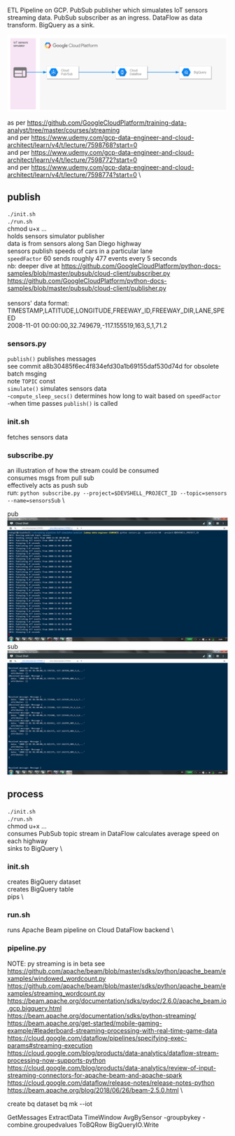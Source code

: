 ETL Pipeline on GCP. PubSub publisher which simualates IoT sensors streaming data. PubSub subscriber as an ingress. DataFlow as data transform. BigQuery as a sink.

![Screenshot](1.png)

as per https://github.com/GoogleCloudPlatform/training-data-analyst/tree/master/courses/streaming \
and per https://www.udemy.com/gcp-data-engineer-and-cloud-architect/learn/v4/t/lecture/7598768?start=0 \
and per https://www.udemy.com/gcp-data-engineer-and-cloud-architect/learn/v4/t/lecture/7598772?start=0 \
and per https://www.udemy.com/gcp-data-engineer-and-cloud-architect/learn/v4/t/lecture/7598774?start=0 \

## publish
`./init.sh` \
`./run.sh` \
chmod u+x ... \
holds sensors simulator publisher \
data is from sensors along San Diego highway \
sensors publish speeds of cars in a particular lane \
`speedFactor` 60 sends roughly 477 events every 5 seconds \
nb: deeper dive at  https://github.com/GoogleCloudPlatform/python-docs-samples/blob/master/pubsub/cloud-client/subscriber.py \
https://github.com/GoogleCloudPlatform/python-docs-samples/blob/master/pubsub/cloud-client/publisher.py \
\
sensors' data format: \
TIMESTAMP,LATITUDE,LONGITUDE,FREEWAY_ID,FREEWAY_DIR,LANE,SPEED \
2008-11-01 00:00:00,32.749679,-117.155519,163,S,1,71.2

### sensors.py
`publish()` publishes messages \
see commit a8b30485f6ec4f834efd30a1b69155daf530d74d for obsolete batch msging \
note `TOPIC` const \
`simulate()` simulates sensors data \
-`compute_sleep_secs()` determines how long to wait based on  `speedFactor` \
-when time passes `publish()` is called

### init.sh
fetches sensors data

### subscribe.py
an illustration of how the stream could be consumed \
consumes msgs from pull sub \
effectively acts as push sub \
run: `python subscribe.py --project=$DEVSHELL_PROJECT_ID --topic=sensors --name=sensorsSub` \

pub
 ![Screenshot](publish_pub.png)
sub
 ![Screenshot](publish_sub.png)

## process
`./init.sh` \
`./run.sh` \
chmod u+x ... \
consumes PubSub topic stream in DataFlow
calculates average speed on each highway \
sinks to BigQuery \

### init.sh
creates BigQuery dataset \
creates BigQuery table \
pips \

### run.sh
runs Apache Beam pipeline on Cloud DataFlow backend \

### pipeline.py


NOTE: py streaming is in beta
see
https://github.com/apache/beam/blob/master/sdks/python/apache_beam/examples/windowed_wordcount.py \
https://github.com/apache/beam/blob/master/sdks/python/apache_beam/examples/streaming_wordcount.py \
https://beam.apache.org/documentation/sdks/pydoc/2.6.0/apache_beam.io.gcp.bigquery.html \
https://beam.apache.org/documentation/sdks/python-streaming/ \
https://beam.apache.org/get-started/mobile-gaming-example/#leaderboard-streaming-processing-with-real-time-game-data \
https://cloud.google.com/dataflow/pipelines/specifying-exec-params#streaming-execution \
https://cloud.google.com/blog/products/data-analytics/dataflow-stream-processing-now-supports-python \
https://cloud.google.com/blog/products/data-analytics/review-of-input-streaming-connectors-for-apache-beam-and-apache-spark \
https://cloud.google.com/dataflow/release-notes/release-notes-python \
https://beam.apache.org/blog/2018/06/26/beam-2.5.0.html \












 create bq dataset
 bq mk --iot



 GetMessages
 ExtractData
 TimeWindow
 AvgBySensor
 -groupbykey
 -combine.groupedvalues
 ToBQRow
 BigQueryIO.Write
